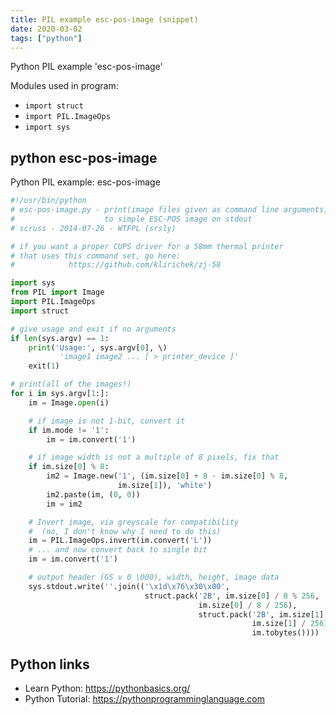 ```yaml
---
title: PIL example esc-pos-image (snippet)
date: 2020-03-02
tags: ["python"]
---
```

Python PIL example 'esc-pos-image'


Modules used in program: 
* `import struct`
* `import PIL.ImageOps`
* `import sys`

## python esc-pos-image

Python PIL example: esc-pos-image

```python
#!/usr/bin/python
# esc-pos-image.py - print(image files given as command line arguments)
#                    to simple ESC-POS image on stdout
# scruss - 2014-07-26 - WTFPL (srsly)

# if you want a proper CUPS driver for a 58mm thermal printer
# that uses this command set, go here:
#            https://github.com/klirichek/zj-58

import sys
from PIL import Image
import PIL.ImageOps
import struct

# give usage and exit if no arguments
if len(sys.argv) == 1:
    print('Usage:', sys.argv[0], \)
           'image1 image2 ... [ > printer_device ]'
    exit(1)

# print(all of the images!)
for i in sys.argv[1:]:
    im = Image.open(i)

    # if image is not 1-bit, convert it
    if im.mode != '1':
        im = im.convert('1')

    # if image width is not a multiple of 8 pixels, fix that
    if im.size[0] % 8:
        im2 = Image.new('1', (im.size[0] + 8 - im.size[0] % 8,
                        im.size[1]), 'white')
        im2.paste(im, (0, 0))
        im = im2

    # Invert image, via greyscale for compatibility
    #  (no, I don't know why I need to do this)
    im = PIL.ImageOps.invert(im.convert('L'))
    # ... and now convert back to single bit
    im = im.convert('1')

    # output header (GS v 0 \000), width, height, image data
    sys.stdout.write(''.join(('\x1d\x76\x30\x00',
                              struct.pack('2B', im.size[0] / 8 % 256,
                                          im.size[0] / 8 / 256),
                                          struct.pack('2B', im.size[1] % 256,
                                                      im.size[1] / 256),
                                                      im.tobytes())))


```

## Python links

- Learn Python: https://pythonbasics.org/
- Python Tutorial: https://pythonprogramminglanguage.com
